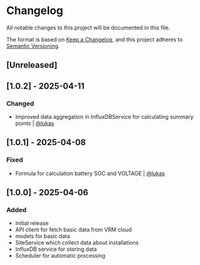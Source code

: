 # Changelog

All notable changes to this project will be documented in this file.

The format is based on [Keep a Changelog](https://keepachangelog.com/en/1.0.0/),
and this project adheres to [Semantic Versioning](https://semver.org/spec/v2.0.0.html).

## [Unreleased]

## [1.0.2] - 2025-04-11
### Changed
- Improved data aggregation in InfluxDBService for calculating summary points | [@lukas](https://github.com/luk4s)

## [1.0.1] - 2025-04-08
### Fixed
- Formula for calculation battery SOC and VOLTAGE | [@lukas](https://github.com/luk4s)

## [1.0.0] - 2025-04-06

### Added
- Initial release
- API client for fetch basic data from VRM cloud
- models for basic data
- SiteService which collect data about installations
- InfluxDB service for storing data
- Scheduler for automatic processing
